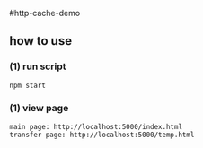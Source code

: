 #http-cache-demo

## how to use

### (1) run script

```bash
npm start
```
### (1) view page

```
main page: http://localhost:5000/index.html
transfer page: http://localhost:5000/temp.html
```




